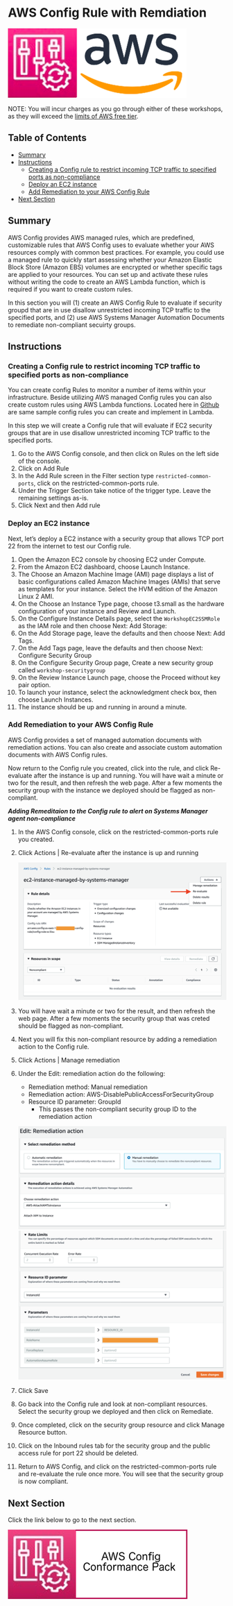 # AWS Config Rule with Remdiation

![](media/config-aws-logo.png)

NOTE: You will incur charges as you go through either of these workshops, as they will exceed the [limits of AWS free tier](http://docs.aws.amazon.com/awsaccountbilling/latest/aboutv2/free-tier-limits.html).

## Table of Contents

- [Summary](#summary)
- [Instructions](#instructions)
    - [Creating a Config rule to restrict incoming TCP traffic to specified ports as non-compliance](#creating-a-config-rule-to-alert-on-systems-manager-agent-non-compliance )
    - [Deploy an EC2 instance](#deploy-an-ec2-instance)
    - [Add Remediation to your AWS Config Rule](#add-remediation-to-your-aws-config-rule)
- [Next Section](#next-section)

## Summary

AWS Config provides AWS managed rules, which are predefined, customizable rules that AWS Config uses to evaluate whether your AWS resources comply with common best practices. For example, you could use a managed rule to quickly start assessing whether your Amazon Elastic Block Store (Amazon EBS) volumes are encrypted or whether specific tags are applied to your resources. You can set up and activate these rules without writing the code to create an AWS Lambda function, which is required if you want to create custom rules.

In this section you will (1) create an AWS Config Rule to evaluate if security groupd that are in use disallow unrestricted incoming TCP traffic to the specified ports, and (2) use AWS Systems Manager Automation Documents to remediate non-compliant secuirty groups. 

## Instructions

### Creating a Config rule to restrict incoming TCP traffic to specified ports as non-compliance 

You can create config Rules to monitor a number of items within your infrastructure. Beside utilizing AWS managed Config rules you can also create custom rules using AWS Lambda functions. Located here in [Github](https://github.com/awslabs/aws-config-rules) are same sample config rules you can create and implement in Lambda.

In this step we will create a Config rule that will evaluate if EC2 security groups that are in use disallow unrestricted incoming TCP traffic to the specified ports.

1.	Go to the AWS Config console, and then click on Rules on the left side of the console.
1.	Click on Add Rule
1.	In the Add Rule screen in the Filter section type ```restricted-common-ports```, click on the restricted-common-ports rule.
1.	Under the Trigger Section take notice of the trigger type. Leave the remaining settings as-is.
1.	Click Next and then Add rule

### Deploy an EC2 instance

Next, let’s deploy a EC2 instance with a security group that allows TCP port 22 from the internet to test our Config rule. 

1.	Open the Amazon EC2 console by choosing EC2 under Compute.
1.	From the Amazon EC2 dashboard, choose Launch Instance. 
1.	The Choose an Amazon Machine Image (AMI) page displays a list of basic configurations called Amazon Machine Images (AMIs) that serve as templates for your instance. Select the HVM edition of the Amazon Linux 2 AMI.
1.	On the Choose an Instance Type page, choose t3.small as the hardware configuration of your instance and Review and Launch. 
1.	On the Configure Instance Details page, select the ```WorkshopEC2SSMRole``` as the IAM role and then choose Next: Add Storage: 
1.	On the Add Storage page, leave the defaults and then choose Next: Add Tags. 
1.	On the Add Tags page, leave the defaults and then choose Next: Configure Security Group 
1.	On the Configure Security Group page, Create a new security group called ```workshop-securitygroup```
1.	On the Review Instance Launch page, choose the Proceed without key pair option.
1.	To launch your instance, select the acknowledgment check box, then choose Launch Instances. 
1.	The instance should be up and running in around a minute.

### Add Remediation to your AWS Config Rule

AWS Config provides a set of managed automation documents with remediation actions. You can also create and associate custom automation documents with AWS Config rules.

Now return to the Config rule you created, click into the rule, and click Re-evaluate after the instance is up and running. You will have wait a minute or two for the result, and then refresh the web page. After a few moments the security group with the instance we deployed should be flagged as non-compliant.

***Adding Remeditaion to the Config rule to alert on Systems Manager agent non-compliance***

1.	In the AWS Config console, click on the restricted-common-ports rule you created.

1.	Click Actions | Re-evaluate after the instance is up and running

    ![](/media/config-reevaluatessmrule-ep02.png)

1.	You will have wait a minute or two for the result, and then refresh the web page. After a few moments the security group that was creted should be flagged as non-compliant.

1.  Next you will fix this non-compliant resource by adding a remediation action to the Config rule.

1.  Click Actions | Manage remediation

1. Under the Edit: remediation action do the following:
    -   Remediation method: Manual remediation
    -   Remediation action: AWS-DisablePublicAccessForSecurityGroup
    -   Resource ID parameter: GroupId 
        -   This passes the non-compliant security group ID to the remediation action

    ![](/media/config-ssmremediation1-ep02.png)
    ![](/media/config-ssmremediation2-ep02.png)

1.	Click Save

1.	Go back into the Config rule and look at non-compliant resources. Select the security group we deployed and then click on Remediate.

1.	Once completed, click on the security group resource and click Manage Resource button.

1.  Click on the Inbound rules tab for the security group and the public access rule for port 22 should be deleted.

1.	Return to AWS Config, and click on the restricted-common-ports rule and re-evaluate the rule once more. You will see that the security group is now compliant.


## Next Section

Click the link below to go to the next section.

[![](media/config-conformancepack.png)](/operational_excellence/episode-02-step-03-config-conformancepack.md)
